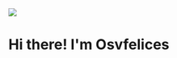 <!-- Heading -->
<img src = "https://media-exp1.licdn.com/dms/image/C4E16AQGPUbnocVtNTw/profile-displaybackgroundimage-shrink_350_1400/0/1663936417272?e=1671667200&v=beta&t=UFbx3dMXuyw_M_MzdqK6ijwodl-YiZ9qScUv-dhe1Ac" width = auto> 
<h1> Hi there! I'm Osvfelices</h1>
<!-- Heading ENDS -->

<!---
osvfelices/osvfelices is a ✨ special ✨ repository because its `README.md` (this file) appears on your GitHub profile.
You can click the Preview link to take a look at your changes.
--->
